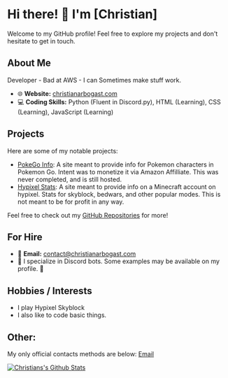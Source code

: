 # Hi there! 👋 I'm [Christian]

Welcome to my GitHub profile! Feel free to explore my projects and don't hesitate to get in touch.

## About Me

Developer - Bad at AWS - I can Sometimes make stuff work.

- 🌐 **Website:** [christianarbogast.com](https://christianarbogast.com)
- 💻 **Coding Skills:** Python (Fluent in Discord.py), HTML (Learning), CSS (Learning), JavaScript (Learning)
  
## Projects

Here are some of my notable projects:

- [PokeGo Info](https://pokego.info): A site meant to provide info for Pokemon characters in Pokemon Go. Intent was to monetize it via Amazon Affilliate. This was never completed, and is still hosted. 
- [Hypixel Stats](https://hypixelstats.xyz): A site meant to provide info on a Minecraft account on hypixel. Stats for skyblock, bedwars, and other popular modes. This is not meant to be for profit in any way.
  
Feel free to check out my [GitHub Repositories](https://github.com/chrisarbogast) for more!

## For Hire

- 📧 **Email:** [contact@christianarbogast.com](mailto:contact@christianarbogast.com)
- 🚀 I specialize in Discord bots. Some examples may be available on my profile. 🚀

## Hobbies / Interests

- I play Hypixel Skyblock
- I also like to code basic things.

## Other:
My only official contacts methods are below:
[Email](mailto:contact@christianarbogast.com)


<a href="https://github.com/chrisarbogast">
  <img align="center" src="https://github-readme-stats.vercel.app/api?username=chrisarbogast&show_icons=true&hide=contribs,prs&cache_seconds=10&theme=midnight-purple" alt="Christians's Github Stats" />
</a>
